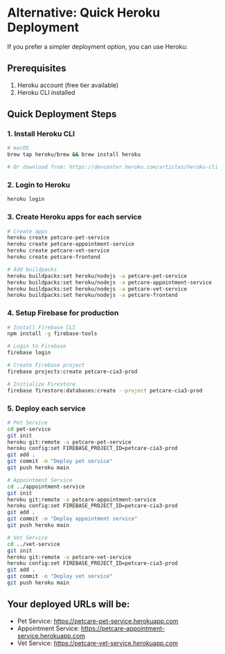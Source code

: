 # Alternative: Quick Heroku Deployment

If you prefer a simpler deployment option, you can use Heroku:

## Prerequisites

1. Heroku account (free tier available)
2. Heroku CLI installed

## Quick Deployment Steps

### 1. Install Heroku CLI

```bash
# macOS
brew tap heroku/brew && brew install heroku

# Or download from: https://devcenter.heroku.com/articles/heroku-cli
```

### 2. Login to Heroku

```bash
heroku login
```

### 3. Create Heroku apps for each service

```bash
# Create apps
heroku create petcare-pet-service
heroku create petcare-appointment-service
heroku create petcare-vet-service
heroku create petcare-frontend

# Add buildpacks
heroku buildpacks:set heroku/nodejs -a petcare-pet-service
heroku buildpacks:set heroku/nodejs -a petcare-appointment-service
heroku buildpacks:set heroku/nodejs -a petcare-vet-service
heroku buildpacks:set heroku/nodejs -a petcare-frontend
```

### 4. Setup Firebase for production

```bash
# Install Firebase CLI
npm install -g firebase-tools

# Login to Firebase
firebase login

# Create Firebase project
firebase projects:create petcare-cia3-prod

# Initialize Firestore
firebase firestore:databases:create --project petcare-cia3-prod
```

### 5. Deploy each service

```bash
# Pet Service
cd pet-service
git init
heroku git:remote -a petcare-pet-service
heroku config:set FIREBASE_PROJECT_ID=petcare-cia3-prod
git add .
git commit -m "Deploy pet service"
git push heroku main

# Appointment Service
cd ../appointment-service
git init
heroku git:remote -a petcare-appointment-service
heroku config:set FIREBASE_PROJECT_ID=petcare-cia3-prod
git add .
git commit -m "Deploy appointment service"
git push heroku main

# Vet Service
cd ../vet-service
git init
heroku git:remote -a petcare-vet-service
heroku config:set FIREBASE_PROJECT_ID=petcare-cia3-prod
git add .
git commit -m "Deploy vet service"
git push heroku main
```

## Your deployed URLs will be:

- Pet Service: https://petcare-pet-service.herokuapp.com
- Appointment Service: https://petcare-appointment-service.herokuapp.com
- Vet Service: https://petcare-vet-service.herokuapp.com
